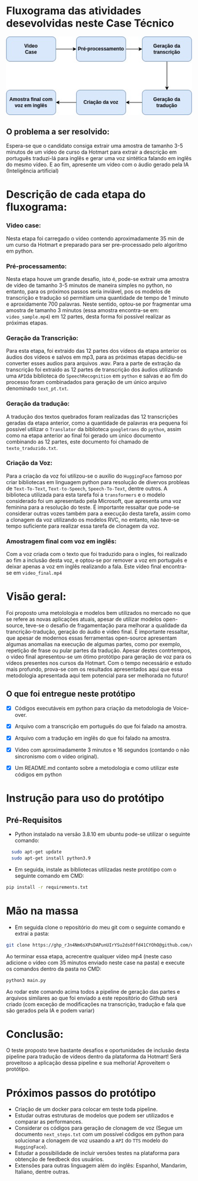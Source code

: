 # Fluxograma das atividades desevolvidas neste Case Técnico


<div align="right">
  <img src="/fluxograma.jpg" alt="Your Logo" width="800">
</div>

## O problema a ser resolvido:

Espera-se que o candidato consiga extrair uma amostra de tamanho 3-5 minutos de um vídeo de curso da Hotmart para extrair a descrição em português traduzi-lá para inglês e gerar uma voz sintética falando em inglês do mesmo vídeo. E ao fim, apresente um vídeo com o áudio gerado pela IA (Inteligência artificial)

# Descrição de cada etapa do fluxograma:

### Video case: 
Nesta etapa foi carregado o vídeo contendo aproximadamente 35 min de um curso da Hotmart e preparado para ser pre-processado pelo algoritmo em python.

### Pré-processamento: 
Nesta etapa houve um grande desafio, isto é, pode-se extrair uma amostra de vídeo de tamanho 3-5 minutos de maneira simples no python, no entanto, para os próximos passos seria inviável, pos os modelos de transcrição e tradução só permitiam uma quantidade de tempo de 1 minuto e aproxidamente 700 palavras. Neste sentido, optou-se por fragmentar uma amostra de tamanho 3 minutos (essa amostra encontra-se em: `video_sample.mp4`) em 12 partes, desta forma foi possível realizar as próximas etapas.

### Geração da Transcrição: 
Para esta etapa, foi extraido das 12 partes dos vídeos da etapa anterior os áudios dos vídeos e salvos em mp3, para as próximas etapas decidiu-se converter esses audios para arquivos .wav. Para a parte de extração da transcrição foi extraido as 12 partes de transcrição dos áudios utilizando uma `API`da biblioteca do `SpeechRecognition` em `python` e salvas e ao fim do processo foram combinadados para geração de um único arquivo denominado `text_pt.txt`.

### Geração da tradução:
A tradução dos textos quebrados foram realizadas das 12 transcrições geradas da etapa anterior, como a quantidade de palavras era pequena foi possível utilizar o `Translator` da biblioteca `googletrans` do `python`, assim como na etapa anterior ao final foi gerado um único documento combinando as 12 partes, este documento foi chamado de `texto_traduzido.txt`.

### Criação da Voz:
Para a criação da voz foi utilizou-se o auxilio do `HuggingFace` famoso por criar bibliotecas em linguagem python para resolução de divervos probleas de `Text-To-Text`, `Text-to-Speech`, `Speech-To-Text`, dentre outros. A biblioteca utilizada para esta tarefa foi a `transformers` e o modelo considerado foi um apresentado pela Microsoft, que apresenta uma voz feminina para a resolução do teste. É importante ressaltar que pode-se considerar outras vozes também para a execução desta tarefa, assim como a clonagem da voz utilizando os modelos RVC, no entanto, não teve-se tempo suficiente para realizar essa tarefa de clonagem da voz.

### Amostragem final com voz em inglês:
Com a voz criada com o texto que foi traduzido para o ingles, foi realizado ao fim a inclusão desta voz, e optou-se por remover a voz em português e deixar apenas a voz em inglês realizando a fala. Este vídeo final encontra-se em `video_final.mp4`

# Visão geral:

Foi proposto uma metolologia e modelos bem utilizados no mercado no que se refere as novas aplicações atuais, apesar de utilizar modelos open-source, teve-se o desafio de fragamentação para melhorar a qualidade da trancrição-tradução, geração do áudio e video final. É importante ressaltar, que apesar de modernos essas ferramentas open-source apresentam algumas anomalias na execução de algumas partes, como por exemplo, repetição de frase ou pular partes da tradução. Apesar destes contrtempos, o video final apresentou-se um ótimo protótipo para geração de voz para os vídeos presentes nos cursos da Hotmart. Com o tempo necessário e estudo mais profundo, prova-se com os resultados apresentados aqui que essa metodologia apresentada aqui tem potencial para ser melhorada no futuro!


## O que foi entregue neste protótipo

- [x] Códigos executáveis em python para criação da metodologia de Voice-over.
- [x] Arquivo com a transcrição em português do que foi falado na amostra.
- [x] Arquivo com a tradução em inglês do que foi falado na amostra.
- [x] Video com aproximadamente 3 minutos e 16 segundos (contando o não sincronismo com o vídeo original).
- [x] Um README.md contanto sobre a metodologia e como utilizar este códigos em python
      

# Instrução para uso do protótipo


## Pré-Requisitos

- Python instalado na versão 3.8.10 em ubuntu pode-se utilizar o seguinte comando:

```bash
  sudo apt-get update
  sudo apt-get install python3.9
```
- Em seguida, instale as bibliotecas utilizadas neste protótipo com o seguinte comando em CMD:

```bash
pip install -r requirements.txt
```

# Mão na massa

- Em seguida clone o repositório do meu git com o seguinte comando e extrai a pasta:

```bash
git clone https://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@github.com/caiogbb/Appsilon_test.git](https://github.com/caiogbb/Hotmart_DS.git
```

Ao terminar essa etapa, acrecentre qualquer vídeo mp4 (neste caso adicione o vídeo com 35 minutos enviado neste case na pasta) e execute os comandos dentro da pasta no CMD:

```bash
python3 main.py
```
Ao rodar este comando acima todos a pipeline de geração das partes e arquivos similares ao que foi enviado a este repositório do Github será criado (com exceção de modificações na transcrição, tradução e fala que são gerados pela IA e podem variar)


# Conclusão:

O teste proposto teve bastante desafios e oportunidades de inclusão desta pipeline para tradução de vídeos dentro da plataforma da Hotmart! Será proveitoso a aplicação dessa pipeline e sua melhoria! Aproveitem o protótipo.



# Próximos passos do protótipo

-  Criação de um docker para colocar em teste toda pipeline.
-  Estudar outras estruturas de modelos que podem ser utilizados e comparar as performances.
-  Considerar os códigos para geração de clonagem de voz (Segue um documento `next_steps.txt` com um possível códigos em python para solucionar a clonagem de voz usaando a `API` do `TTS` modelo do `HuggingFace`).
- Estudar a possibilidade de incluir versões testes na plataforma para obtenção de feedbeck dos usuários.
- Extensões para outras linguagem além do inglês: Espanhol, Mandarim, Italiano, dentre outras. 
